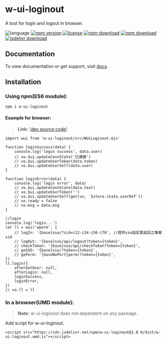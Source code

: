 # w-ui-loginout
A tool for login and logout in browser.

![language](https://img.shields.io/badge/language-JavaScript-orange.svg) 
[![npm version](http://img.shields.io/npm/v/w-ui-loginout.svg?style=flat)](https://npmjs.org/package/w-ui-loginout) 
[![license](https://img.shields.io/npm/l/w-ui-loginout.svg?style=flat)](https://npmjs.org/package/w-ui-loginout) 
[![npm download](https://img.shields.io/npm/dt/w-ui-loginout.svg)](https://npmjs.org/package/w-ui-loginout) 
[![npm download](https://img.shields.io/npm/dm/w-ui-loginout.svg)](https://npmjs.org/package/w-ui-loginout) 
[![jsdelivr download](https://img.shields.io/jsdelivr/npm/hm/w-ui-loginout.svg)](https://www.jsdelivr.com/package/npm/w-ui-loginout)

## Documentation
To view documentation or get support, visit [docs](https://yuda-lyu.github.io/w-ui-loginout/global.html).

## Installation
### Using npm(ES6 module):
```alias
npm i w-ui-loginout
```

#### Example for browser:
> **Link:** [[dev source code](https://github.com/yuda-lyu/w-cluster/blob/master/g-cluster.mjs)]
```alias
import wui from 'w-ui-loginout/src/WUiLoginout.mjs'

function loginSuccess(data) {
    console.log('login success', data.user)
    // vo.$ui.updateConnState('已連線')
    // vo.$ui.updateUserToken(data.token)
    // vo.$ui.updateUserSelf(data.user)
}

function loginError(data) {
    console.log('login error', data)
    // vo.$ui.updateConnState(data.text)
    // vo.$ui.updateUserToken('')
    // vo.$ui.updateUserSelf(get(vo, `$store.state.userDef`))
    // vo.ready = false
    // vo.msg = data.msg
}

//login
console.log('login...')
let ll = wui('wperm', {
    // logIn: '{base}sso/?sid=i12-i34-i56-i78', //提供sso指定需返回之專案sid
    // logOut: '{base}sso/api/logout?token={token}',
    // checkToken: '{base}sso/api/checkToken?token={token}',
    // goSSO: '{base}sso/?token={token}',
    // goPerm: '{baseNoPort}perm/?token={token}',
})
ll.login({
    afterGetUser: null,
    afterLogin: null,
    loginSuccess,
    loginError,
})
// vo.ll = ll

```

### In a browser(UMD module):
> **Note:** w-ui-loginout does not dependent on any package.

Add script for w-ui-loginout.
```alias
<script src="https://cdn.jsdelivr.net/npm/w-ui-loginout@1.0.9/dist/w-ui-loginout.umd.js"></script>
```

